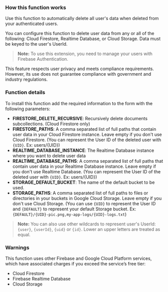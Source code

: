 ### How this function works

Use this function to automatically delete all user's data when deleted from your authenticated users.

You can configure this function to delete user data from any or all of the following: Cloud Firestore, Realtime Database, or Cloud Storage. Data must be keyed to the user's UserId.

> **Note:** To use this extension, you need to manage your users with Firebase Authentication.

This feature respects user privacy and meets compliance requirements. However, its use does not guarantee compliance with government and industry regulations.

### Function details
To install this function add the required information to the form with the following parameters:

- **FIRESTORE_DELETE_RECURSIVE**: Recursively delete documents subcollections. (Cloud Firestore only)
- **FIRESTORE_PATHS**: A comma separated list of full paths that contain user data in your Cloud Firestore instance. Leave empty if you don't use Cloud Firestore. (You can represent the User ID of the deleted user with `{UID}`. Ex: users/{UID})
- **REALTIME_DATABASE_INSTANCE**: The Realtime Database instance where you want to delete user data
- **REALTIME_DATABASE_PATHS**: A comma separated list of full paths that contain user data in your Realtime Database instance. Leave empty if you don't use Realtime Database. (You can represent the User ID of the deleted user with `{UID}`. Ex: users/{UID})
- **STORAGE_DEFAULT_BUCKET**: The name of the default bucket to be used.
- **STORAGE_PATHS**: A comma separated list of full paths to files or directories in your buckets in Google Cloud Storage. Leave empty if you don't use Cloud Storage. (You can use `{UID}` to represent the User ID and `{DEFAULT}` to represent your default Storage bucket. Ex: `{DEFAULT}/{UID}-pic.png,my-app-logs/{UID}-logs.txt`)

> **Note:** You can also use other wildcards to represent user's UserId: `{user}`, `{userId}`, `{uid}` or `{id}`. Lower an upper letters are treated as equal.

### Warnings

This function uses other Firebase and Google Cloud Platform services, which have associated charges if you exceed the service’s free tier:

- Cloud Firestore
- Firebase Realtime Database
- Cloud Storage
